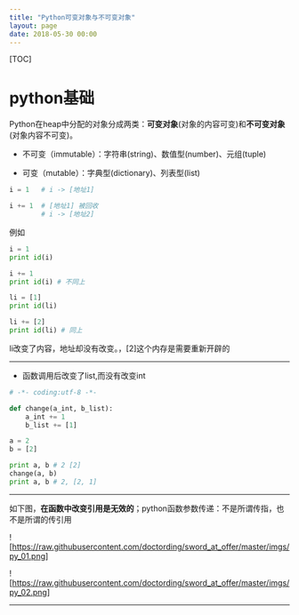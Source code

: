 ```yaml
---
title: "Python可变对象与不可变对象"
layout: page
date: 2018-05-30 00:00
---
```


[TOC]

# python基础

Python在heap中分配的对象分成两类：**可变对象**(对象的内容可变)和**不可变对象**(对象内容不可变)。

* 不可变（immutable）：字符串(string)、数值型(number)、元组(tuple)

* 可变（mutable）：字典型(dictionary)、列表型(list)

```python
i = 1   # i -> [地址1]

i += 1  # [地址1] 被回收
        # i -> [地址2]
```

例如

```python
i = 1
print id(i)

i += 1
print id(i) # 不同上

li = [1]
print id(li)

li += [2]
print id(li) # 同上
```

li改变了内容，地址却没有改变。，[2]这个内存是需要重新开辟的

---

* 函数调用后改变了list,而没有改变int

```python
# -*- coding:utf-8 -*-

def change(a_int, b_list):
    a_int += 1
    b_list += [1]

a = 2
b = [2]

print a, b # 2 [2]
change(a, b)
print a, b # 2, [2, 1]
```

---

如下图，**在函数中改变引用是无效的**；python函数参数传递：不是所谓传指，也不是所谓的传引用

![https://raw.githubusercontent.com/doctording/sword_at_offer/master/imgs/py_01.png]

![https://raw.githubusercontent.com/doctording/sword_at_offer/master/imgs/py_02.png]

---